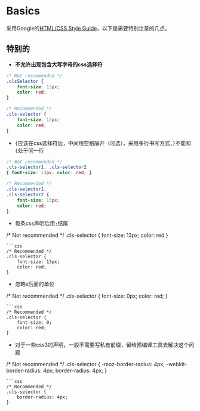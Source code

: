 # Basics
采用Google的[HTML/CSS Style Guide](http://google-styleguide.googlecode.com/svn/trunk/htmlcssguide.xml)，以下是需要特别注意的几点。

## 特别的
- **不允许出现包含大写字母的css选择符**

```css
/* Not recommended */
.clsSelector {
    font-size: 13px;
    color: red;
}
```
```css
/* Recommended */
.cls-selector {
    font-size: 13px;
    color: red;
}
```

- `{`应该在css选择符后，中间用空格隔开（可选），采用多行书写方式，`}`不能和`{`处于同一行

```css
/* Not recommended */
.cls-selector1, .cls-selector2
{ font-size: 13px; color: red; }
```
```css
/* Recommended */
.cls-selector1,
.cls-selector2 {
    font-size: 13px;
    color: red;
}
```

- 每条css声明后用`;`结尾

/* Not recommended */
.cls-selector {
    font-size: 13px;
    color: red
}
```
```css
/* Recommended */
.cls-selector {
    font-size: 13px;
    color: red;
}
```

- 忽略`0`后面的单位

/* Not recommended */
.cls-selector {
    font-size: 0px;
    color: red;
}
```
```css
/* Recommended */
.cls-selector {
    font-size: 0;
    color: red;
}
```

- 对于一些css3的声明，一般不需要写私有前缀，留给预编译工具去解决这个问题

/* Not recommended */
.cls-selector {
    -moz-border-radius: 4px;
    -webkit-border-radius: 4px;
    border-radius: 4px;
}
```
```css
/* Recommended */
.cls-selector {
    border-radius: 4px;
}
```
